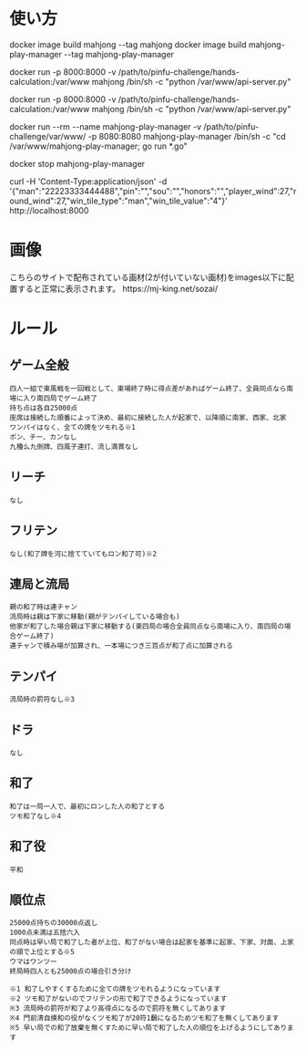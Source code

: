 # 使い方

docker image build mahjong --tag mahjong
docker image build mahjong-play-manager --tag mahjong-play-manager

docker run -p 8000:8000 -v /path/to/pinfu-challenge/hands-calculation:/var/www mahjong /bin/sh -c "python /var/www/api-server.py"

docker run -p 8000:8000 -v /path/to/pinfu-challenge/hands-calculation:/var/www mahjong /bin/sh -c "python /var/www/api-server.py"

docker run --rm --name mahjong-play-manager -v /path/to/pinfu-challenge/var/www/ -p 8080:8080 mahjong-play-manager /bin/sh -c "cd /var/www/mahjong-play-manager; go run *.go"

docker stop mahjong-play-manager

curl -H 'Content-Type:application/json' -d '{"man":"22223333444488","pin":"","sou":"","honors":"","player_wind":27,"round_wind":27,"win_tile_type":"man","win_tile_value":"4"}' http\://localhost:8000

# 画像

こちらのサイトで配布されている画材(2が付いていない画材)をimages以下に配置すると正常に表示されます。
https\://mj-king.net/sozai/

# ルール

## ゲーム全般

```
四人一組で東風戦を一回戦として、東場終了時に得点差があればゲーム終了、全員同点なら南場に入り南四局でゲーム終了
持ち点は各自25000点
座席は接続した順番によって決め、最初に接続した人が起家で、以降順に南家、西家、北家
ワンパイはなく、全ての牌をツモれる※1
ポン、チー、カンなし
九種么九倒牌、四風子連打、流し満貫なし
```

## リーチ

```
なし
```

## フリテン

```
なし(和了牌を河に捨てていてもロン和了可)※2
```

## 連局と流局

```
親の和了時は連チャン
流局時は親は下家に移動(親がテンパイしている場合も)
他家が和了した場合親は下家に移動する(東四局の場合全員同点なら南場に入り、南四局の場合ゲーム終了)
連チャンで積み場が加算され、一本場につき三百点が和了点に加算される
```

## テンパイ

```
流局時の罰符なし※3
```

## ドラ

```
なし
```

## 和了

```
和了は一局一人で、最初にロンした人の和了とする
ツモ和了なし※4
```

## 和了役

```
平和
```

## 順位点

```
25000点持ちの30000点返し
1000点未満は五捨六入
同点時は早い局で和了した者が上位、和了がない場合は起家を基準に起家、下家、対面、上家の順で上位とする※5
ウマはワンツー
終局時四人とも25000点の場合引き分け
```

```
※1 和了しやすくするために全ての牌をツモれるようになっています
※2 ツモ和了がないのでフリテンの形で和了できるようになっています
※3 流局時の罰符が和了より高得点になるので罰符を無くしてあります
※4 門前清自摸和の役がなくツモ和了が20符1飜になるためツモ和了を無くしてあります
※5 早い局での和了放棄を無くすために早い局で和了した人の順位を上げるようにしてあります
```
